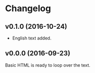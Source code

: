 # Changelog

## v0.1.0 (2016-10-24)

* English text added.

## v0.0.0 (2016-09-23)

Basic HTML is ready to loop over the text.

